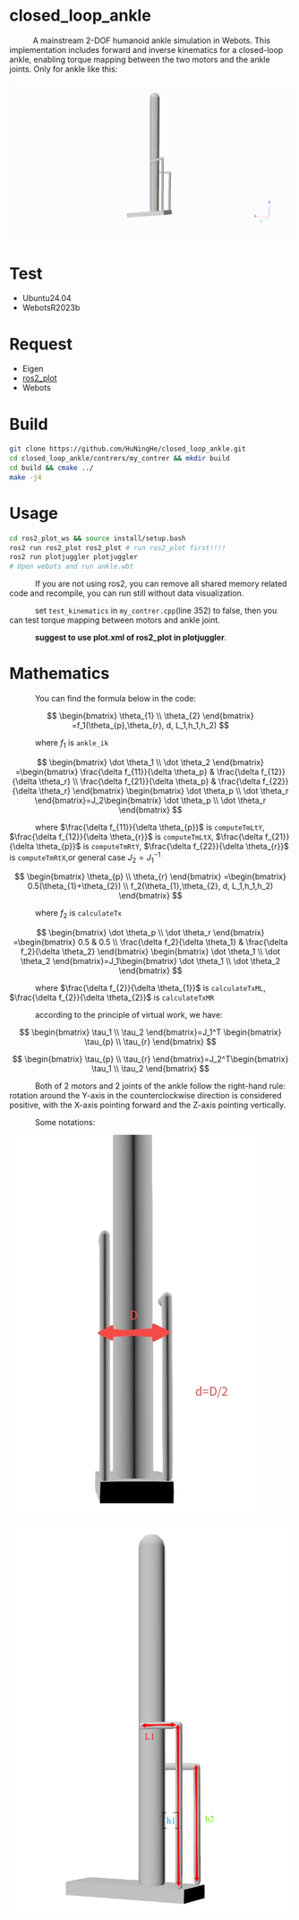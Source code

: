 # closed_loop_ankle

​&emsp;&emsp;&emsp;A mainstream 2-DOF humanoid ankle simulation in Webots. This implementation includes forward and inverse kinematics for a closed-loop ankle, enabling torque mapping between the two motors and the ankle joints.  Only for ankle like this:

![ankle](https://github.com/HuNingHe/closed_loop_ankle/blob/main/pictures/ankle.gif)

# Test

- Ubuntu24.04
- WebotsR2023b

# Request

- Eigen
- [ros2_plot](https://github.com/HuNingHe/ros2_plot)
- Webots

# Build

```bash
git clone https://github.com/HuNingHe/closed_loop_ankle.git
cd closed_loop_ankle/contrers/my_contrer && mkdir build
cd build && cmake ../
make -j4
```

# Usage

```bash
cd ros2_plot_ws && source install/setup.bash
ros2 run ros2_plot ros2_plot # run ros2_plot first!!!!
ros2 run plotjuggler plotjuggler
# Open webots and run ankle.wbt
```

​​&emsp;&emsp;&emsp; If you are not using ros2, you can remove all shared memory related code and recompile, you can run still without data visualization.

​&emsp;&emsp;&emsp; set `test_kinematics` in `my_contrer.cpp`(line 352) to false, then you can test torque mapping between motors and ankle joint.

​&emsp;&emsp;&emsp; **suggest to use plot.xml of ros2_plot in plotjuggler**.

# Mathematics

​​&emsp;&emsp;&emsp; You can find the formula below in the code:

$$
\begin{bmatrix}
    \theta_{1} \\
    \theta_{2}
\end{bmatrix}
=f_1(\theta_{p},\theta_{r}, d, L_1,h_1,h_2)
$$

​​​&emsp;&emsp;&emsp; where $f_1$ is `ankle_ik`


$$
\begin{bmatrix}
    \dot \theta_1 \\
    \dot \theta_2
\end{bmatrix}
=\begin{bmatrix}
    \frac{\delta f_{11}}{\delta \theta_p} & \frac{\delta f_{12}}{\delta \theta_r} \\
    \frac{\delta f_{21}}{\delta \theta_p} & \frac{\delta f_{22}}{\delta \theta_r}
\end{bmatrix}
\begin{bmatrix}
    \dot \theta_p \\
    \dot \theta_r
\end{bmatrix}=J_2\begin{bmatrix}
    \dot \theta_p \\
    \dot \theta_r
\end{bmatrix}
$$

​​​​&emsp;&emsp;&emsp; where $\frac{\delta f_{11}}{\delta \theta_{p}}$ is `computeTmLtY`, $\frac{\delta f_{12}}{\delta \theta_{r}}$ is `computeTmLtX`, $\frac{\delta f_{21}}{\delta \theta_{p}}$ is `computeTmRtY`, $\frac{\delta f_{22}}{\delta \theta_{r}}$ is `computeTmRtX`,or general case $J_2=J_1^{-1}$

$$
\begin{bmatrix}
    \theta_{p} \\
    \theta_{r}
\end{bmatrix}
=\begin{bmatrix}
0.5(\theta_{1}+\theta_{2}) \\
f_2(\theta_{1},\theta_{2}, d, L_1,h_1,h_2)
\end{bmatrix}
$$

​​​​&emsp;&emsp;&emsp; where $f_2$ is `calculateTx`

$$
\begin{bmatrix}
    \dot \theta_p \\
    \dot \theta_r
\end{bmatrix}
=\begin{bmatrix}
    0.5 & 0.5 \\
    \frac{\delta f_2}{\delta \theta_1} & \frac{\delta f_2}{\delta \theta_2}
\end{bmatrix}
\begin{bmatrix}
    \dot \theta_1 \\
    \dot \theta_2
\end{bmatrix}=J_1\begin{bmatrix}
    \dot \theta_1 \\
    \dot \theta_2
\end{bmatrix}
$$

​​​​&emsp;&emsp;&emsp; where $\frac{\delta f_{2}}{\delta \theta_{1}}$ is `calculateTxML`, $\frac{\delta f_{2}}{\delta \theta_{2}}$ is `calculateTxMR`

​​​​&emsp;&emsp;&emsp; according to the principle of virtual work, we have:

$$
\begin{bmatrix}
    \tau_1 \\
    \tau_2
\end{bmatrix}=J_1^T
\begin{bmatrix}
    \tau_{p} \\
    \tau_{r}
\end{bmatrix}
$$

$$
\begin{bmatrix}
    \tau_{p} \\
    \tau_{r}
\end{bmatrix}=J_2^T\begin{bmatrix}
    \tau_1 \\
    \tau_2
\end{bmatrix}
$$



​​​​​&emsp;&emsp;&emsp; Both of 2 motors and 2 joints of the ankle follow the right-hand rule: rotation around the Y-axis in the counterclockwise direction is considered positive, with the X-axis pointing forward and the Z-axis pointing vertically.

​​​​​&emsp;&emsp;&emsp; Some notations:

![ankle_d](https://github.com/HuNingHe/closed_loop_ankle/blob/main/pictures/ankle_d.jpg)

![ankle_h1h2L1](https://github.com/HuNingHe/closed_loop_ankle/blob/main/pictures/ankle_h1h2L1.png)
